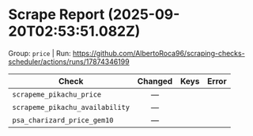 # Scrape Report (2025-09-20T02:53:51.082Z)

Group: `price`  |  Run: https://github.com/AlbertoRoca96/scraping-checks-scheduler/actions/runs/17874346199

| Check | Changed | Keys | Error |
|---|:---:|:--|:--|
| `scrapeme_pikachu_price` | — |  |  |
| `scrapeme_pikachu_availability` | — |  |  |
| `psa_charizard_price_gem10` | — |  |  |
